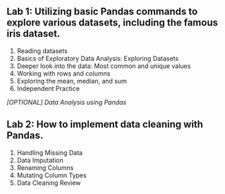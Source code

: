 ## Lab 1: Utilizing basic Pandas commands to explore various datasets, including the famous iris dataset. 

1. Reading datasets 
2. Basics of Exploratory Data Analysis: Exploring Datasets 
3. Deeper look into the data: Most common and unique values 
4. Working with rows and columns 
5. Exploring the mean, median, and sum 
6. Independent Practice 

*[OPTIONAL] Data Analysis using Pandas* 

## Lab 2: How to implement data cleaning with Pandas. 

1. Handling Missing Data 
2. Data Imputation 
3. Renaming Columns 
4. Mutating Column Types 
5. Data Cleaning Review 
